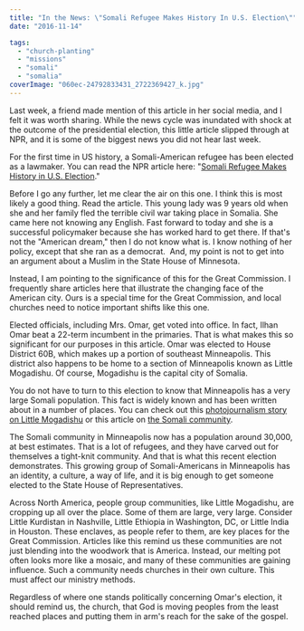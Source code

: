 ```yaml
---
title: "In the News: \"Somali Refugee Makes History In U.S. Election\""
date: "2016-11-14"

tags: 
  - "church-planting"
  - "missions"
  - "somali"
  - "somalia"
coverImage: "060ec-24792833431_2722369427_k.jpg"
---
```


Last week, a friend made mention of this article in her social media, and I felt it was worth sharing. While the news cycle was inundated with shock at the outcome of the presidential election, this little article slipped through at NPR, and it is some of the biggest news you did not hear last week.

For the first time in US history, a Somali-American refugee has been elected as a lawmaker. You can read the NPR article here: "[Somali Refugee Makes History in U.S. Election](http://www.npr.org/sections/goatsandsoda/2016/11/10/501468031/somali-refugee-makes-history-in-u-s-election?utm_campaign=storyshare&utm_source=facebook.com&utm_medium=social)."

Before I go any further, let me clear the air on this one. I think this is most likely a good thing. Read the article. This young lady was 9 years old when she and her family fled the terrible civil war taking place in Somalia. She came here not knowing any English. Fast forward to today and she is a successful policymaker because she has worked hard to get there. If that's not the "American dream," then I do not know what is. I know nothing of her policy, except that she ran as a democrat.  And, my point is not to get into an argument about a Muslim in the State House of Minnesota.

Instead, I am pointing to the significance of this for the Great Commission. I frequently share articles here that illustrate the changing face of the American city. Ours is a special time for the Great Commission, and local churches need to notice important shifts like this one.

Elected officials, including Mrs. Omar, get voted into office. In fact, Ilhan Omar beat a 22-term incumbent in the primaries. That is what makes this so significant for our purposes in this article. Omar was elected to House District 60B, which makes up a portion of southeast Minneapolis. This district also happens to be home to a section of Minneapolis known as Little Mogadishu. Of course, Mogadishu is the capital city of Somalia.

You do not have to turn to this election to know that Minneapolis has a very large Somali population. This fact is widely known and has been written about in a number of places. You can check out this [photojournalism story on Little Mogadishu](http://www.theatlantic.com/photo/2015/12/The-New-Americans/419979/) or this article on [the Somali community](http://www.latimes.com/nation/la-na-minneapolis-somalis-20160517-snap-story.html).

The Somali community in Minneapolis now has a population around 30,000, at best estimates. That is a lot of refugees, and they have carved out for themselves a tight-knit community. And that is what this recent election demonstrates. This growing group of Somali-Americans in Minneapolis has an identity, a culture, a way of life, and it is big enough to get someone elected to the State House of Representatives.

Across North America, people group communities, like Little Mogadishu, are cropping up all over the place. Some of them are large, very large. Consider Little Kurdistan in Nashville, Little Ethiopia in Washington, DC, or Little India in Houston. These enclaves, as people refer to them, are key places for the Great Commission. Articles like this remind us these communities are not just blending into the woodwork that is America. Instead, our melting pot often looks more like a mosaic, and many of these communities are gaining influence. Such a community needs churches in their own culture. This must affect our ministry methods.

Regardless of where one stands politically concerning Omar's election, it should remind us, the church, that God is moving peoples from the least reached places and putting them in arm's reach for the sake of the gospel.
